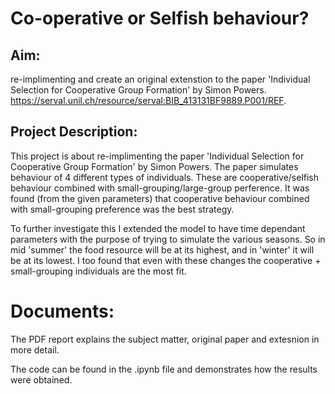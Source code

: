 # Co-operative or Selfish behaviour?
## Aim:
re-implimenting and create an original extenstion to the paper 'Individual Selection for Cooperative Group Formation' by Simon Powers. 
https://serval.unil.ch/resource/serval:BIB_413131BF9889.P001/REF.
## Project Description:
This project is about re-implimenting the paper 'Individual Selection for Cooperative Group Formation' by Simon Powers. 
The paper simulates behaviour of 4 different types of individuals. These are cooperative/selfish behaviour combined with small-grouping/large-group perference. It was found (from the given parameters) that cooperative behaviour combined with small-grouping preference was the best strategy.

To further investigate this I extended the model to have time dependant parameters with the purpose of trying to simulate the various seasons. So in mid 'summer' the food resource will be at its highest, and in 'winter' it will be at its lowest. I too found that even with these changes the cooperative + small-grouping individuals are the most fit.

# Documents:
The PDF report explains the subject matter, original paper and extesnion in more detail.

The code can be found in the .ipynb file and demonstrates how the results were obtained. 
